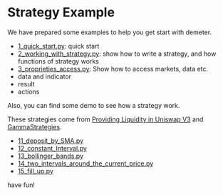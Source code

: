 # Strategy Example

We have prepared some examples to help you get start with demeter.

* [1_quick_start.py](1_quick_start.py): quick start 
* [2_working_with_strategy.py](2_working_with_strategy.py): show how to write a strategy, and how functions of strategy works
* [3_proprieties_access.py](3_proprieties_access.py): Show how to access markets, data etc.
* data and indicator
* result 
* actions

Also, you can find some demo to see how a strategy work.

These strategies come from [Providing Liquidity in Uniswap V3](https://pub.tik.ee.ethz.ch/students/2021-HS/BA-2021-21.pdf) and [GammaStrategies](https://github.com/GammaStrategies/active-strategy-framework).

* [11_deposit_by_SMA.py](11_deposit_by_SMA.py)
* [12_constant_Interval.py](12_constant_Interval.py)
* [13_bollinger_bands.py](13_bollinger_bands.py)
* [14_two_intervals_around_the_current_price.py](14_two_intervals_around_the_current_price.py)
* [15_fill_up.py](15_fill_up.py)

have fun!